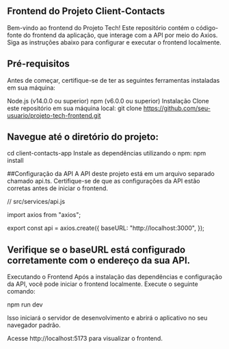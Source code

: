 ## Frontend do Projeto Client-Contacts
Bem-vindo ao frontend do Projeto Tech! Este repositório contém o código-fonte do frontend da aplicação, que interage com a API por meio do Axios. Siga as instruções abaixo para configurar e executar o frontend localmente.

## Pré-requisitos
Antes de começar, certifique-se de ter as seguintes ferramentas instaladas em sua máquina:

Node.js (v14.0.0 ou superior)
npm (v6.0.0 ou superior)
Instalação
Clone este repositório em sua máquina local:
git clone https://github.com/seu-usuario/projeto-tech-frontend.git


## Navegue até o diretório do projeto:
cd client-contacts-app
Instale as dependências utilizando o npm:
npm install


##Configuração da API
A API deste projeto está em um arquivo separado chamado api.ts. Certifique-se de que as configurações da API estão corretas antes de iniciar o frontend.

// src/services/api.js

import axios from "axios";

export const api = axios.create({
    baseURL: "http://localhost:3000",
});

## Verifique se o baseURL está configurado corretamente com o endereço da sua API.

Executando o Frontend
Após a instalação das dependências e configuração da API, você pode iniciar o frontend localmente. Execute o seguinte comando:

npm run dev

Isso iniciará o servidor de desenvolvimento e abrirá o aplicativo no seu navegador padrão.

Acesse http://localhost:5173 para visualizar o frontend.
